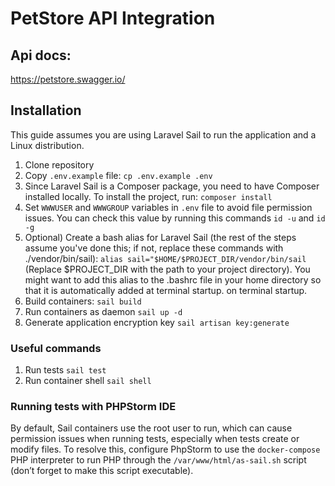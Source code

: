 # PetStore API Integration

## Api docs:
https://petstore.swagger.io/

## Installation

This guide assumes you are using Laravel Sail to run the application and a Linux distribution.

1. Clone repository 
2. Copy `.env.example` file: `cp .env.example .env`
3. Since Laravel Sail is a Composer package, you need to have Composer installed locally. To install the project, run:
```composer install```
4. Set `WWWUSER` and `WWWGROUP` variables in `.env` file to avoid file permission issues. 
You can check this value by running this commands `id -u` and `id -g`
5. Optional) Create a bash alias for Laravel Sail (the rest of the steps assume you've done this; if not, replace these commands with ./vendor/bin/sail):
`alias sail="$HOME/$PROJECT_DIR/vendor/bin/sail` (Replace $PROJECT_DIR with the path to your project directory). You might want to add this alias to the .bashrc file in your home directory so that it is automatically added at terminal startup.
on terminal startup.
6. Build containers: `sail build`
7. Run containers as daemon `sail up -d`
8. Generate application encryption key `sail artisan key:generate`

### Useful commands
1. Run tests ```sail test```
2. Run container shell ```sail shell```

### Running tests with PHPStorm IDE
By default, Sail containers use the root user to run, which can cause permission issues when running tests, especially when tests create or modify files.
To resolve this, configure PhpStorm to use the `docker-compose` PHP interpreter to run PHP through the `/var/www/html/as-sail.sh` script (don’t forget to make this script executable).
